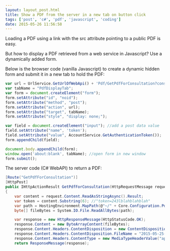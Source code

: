 ```yaml
---
layout: layout_post.html
title: Show a PDF from the server in a new tab on button click
tags: ['post', 'c#', 'pdf', 'javascript', 'coding']
date: 2015-05-26 11:56:58
---
```


Loading a PDF using a link with the src attribute pointing to a public PDF is easy.

But how to display a PDF retrieved from a web service in Javascript?  Use a dynamically added form.

Below is the browser code (vanilla Javascript) to create a dynamic hidden form and submit it in a new tab to hold the PDF:

```js
var url = UrlService.GetUrlOfWebApi() + 'Pdf/GetPdfForConsultation?consultationId=' + consultation.Id;
var tabName = "PdfDisplayTab";
var form = document.createElement("form");
form.setAttribute("id", "noid");
form.setAttribute("method", "post");
form.setAttribute("action", url);
form.setAttribute("target", tabName);
form.setAttribute("style", "display: none;");

var field = document.createElement("input"); //add a post data value
field.setAttribute("name", 'token');
field.setAttribute("value", AccountService.GetAuthenticationToken());
form.appendChild(field);

document.body.appendChild(form);
window.open('about:blank', tabName); //open form in new window
form.submit();
```

The server code (C# WebAPI) to return a PDF:

```csharp
[Route("GetPdfForConsultation")]
[HttpPost]
public IHttpActionResult GetPdfForConsultation(HttpRequestMessage request, long consultationId)
{
    var content = request.Content.ReadAsStringAsync().Result;
    var token = content.Substring(6); //"token=243lblahblahblah"
    var path = HostingEnvironment.MapPath(@"~/" + Core.Configuration.PdfFolder + "2015-05-25-13h41m54-TBH20949482.pdf");
    byte[] fileBytes = System.IO.File.ReadAllBytes(path);

    var response = new HttpResponseMessage(HttpStatusCode.OK);
    response.Content = new ByteArrayContent(fileBytes);
    response.Content.Headers.ContentDisposition = new ContentDispositionHeaderValue("inline"); //opens in tab, use 'attachment' to download instead
    response.Content.Headers.ContentDisposition.FileName = "2015-05-25-13h41m54-TBH20949482.pdf";
    response.Content.Headers.ContentType = new MediaTypeHeaderValue("application/pdf");
    return ResponseMessage(response);
```

